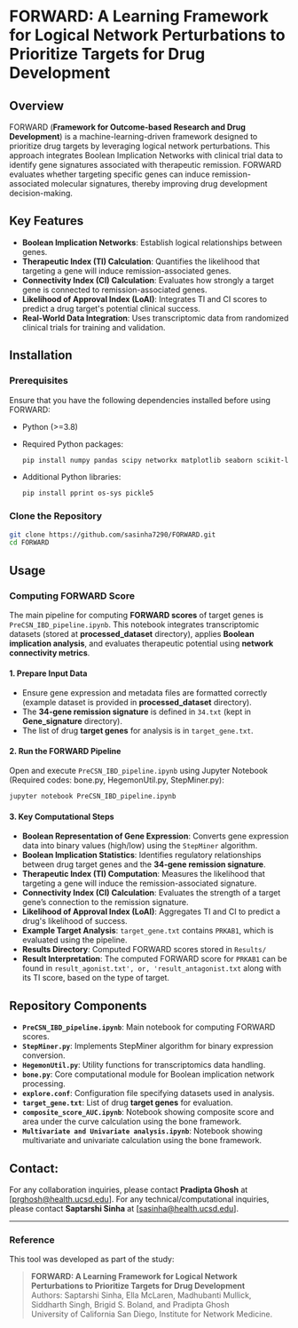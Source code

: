 # FORWARD: A Learning Framework for Logical Network Perturbations to Prioritize Targets for Drug Development

## Overview
FORWARD (**Framework for Outcome-based Research and Drug Development**) is a machine-learning-driven framework designed to prioritize drug targets by leveraging logical network perturbations. This approach integrates Boolean Implication Networks with clinical trial data to identify gene signatures associated with therapeutic remission. FORWARD evaluates whether targeting specific genes can induce remission-associated molecular signatures, thereby improving drug development decision-making.

## Key Features
- **Boolean Implication Networks**: Establish logical relationships between genes.
- **Therapeutic Index (TI) Calculation**: Quantifies the likelihood that targeting a gene will induce remission-associated genes.
- **Connectivity Index (CI) Calculation**: Evaluates how strongly a target gene is connected to remission-associated genes.
- **Likelihood of Approval Index (LoAI)**: Integrates TI and CI scores to predict a drug target's potential clinical success.
- **Real-World Data Integration**: Uses transcriptomic data from randomized clinical trials for training and validation.

## Installation
### Prerequisites
Ensure that you have the following dependencies installed before using FORWARD:
- Python (>=3.8)

- Required Python packages:
  ```bash
  pip install numpy pandas scipy networkx matplotlib seaborn scikit-learn opencv-python pillow json5
  ```
- Additional Python libraries:
  ```bash
  pip install pprint os-sys pickle5
  ```

### Clone the Repository
```bash
git clone https://github.com/sasinha7290/FORWARD.git
cd FORWARD
```

## Usage
### Computing FORWARD Score
The main pipeline for computing **FORWARD scores** of target genes is `PreCSN_IBD_pipeline.ipynb`. This notebook integrates transcriptomic datasets (stored at **processed_dataset** directory), applies **Boolean implication analysis**, and evaluates therapeutic potential using **network connectivity metrics**.

#### **1. Prepare Input Data**
   - Ensure gene expression and metadata files are formatted correctly (example dataset is provided in **processed_dataset** directory).
   - The **34-gene remission signature** is defined in `34.txt` (kept in **Gene_signature** directory).
   - The list of drug **target genes** for analysis is in `target_gene.txt`.

#### **2. Run the FORWARD Pipeline**
   Open and execute `PreCSN_IBD_pipeline.ipynb` using Jupyter Notebook (Required codes: bone.py, HegemonUtil.py, StepMiner.py):
   ```bash
   jupyter notebook PreCSN_IBD_pipeline.ipynb
   ```

#### **3. Key Computational Steps**
   - **Boolean Representation of Gene Expression**: Converts gene expression data into binary values (high/low) using the `StepMiner` algorithm.
   - **Boolean Implication Statistics**: Identifies regulatory relationships between drug target genes and the **34-gene remission signature**.
   - **Therapeutic Index (TI) Computation**: Measures the likelihood that targeting a gene will induce the remission-associated signature.
   - **Connectivity Index (CI) Calculation**: Evaluates the strength of a target gene’s connection to the remission signature.
   - **Likelihood of Approval Index (LoAI)**: Aggregates TI and CI to predict a drug's likelihood of success.
   - **Example Target Analysis**: `target_gene.txt` contains `PRKAB1`, which is evaluated using the pipeline.
   - **Results Directory**: Computed FORWARD scores stored in `Results/`
   - **Result Interpretation**: The computed FORWARD score for `PRKAB1` can be found in `result_agonist.txt', or, 'result_antagonist.txt` along with its TI score, based on the type of target.

## Repository Components
- **`PreCSN_IBD_pipeline.ipynb`**: Main notebook for computing FORWARD scores.
- **`StepMiner.py`**: Implements StepMiner algorithm for binary expression conversion.
- **`HegemonUtil.py`**: Utility functions for transcriptomics data handling.
- **`bone.py`**: Core computational module for Boolean implication network processing.
- **`explore.conf`**: Configuration file specifying datasets used in analysis.
- **`target_gene.txt`**: List of drug **target genes** for evaluation.
- **`composite_score_AUC.ipynb`**: Notebook showing composite score and area under the curve calculation using the bone framework.
- **`Multivariate and Univariate analysis.ipynb`**: Notebook showing multivariate and univariate calculation using the bone framework.


## Contact:
For any collaboration inquiries, please contact **Pradipta Ghosh** at [prghosh@health.ucsd.edu].
For any technical/computational inquiries, please contact **Saptarshi Sinha** at [sasinha@health.ucsd.edu].

---
### **Reference**
This tool was developed as part of the study:
> **FORWARD: A Learning Framework for Logical Network Perturbations to Prioritize Targets for Drug Development**  
> Authors: Saptarshi Sinha, Ella McLaren, Madhubanti Mullick, Siddharth Singh, Brigid S. Boland, and Pradipta Ghosh  
> University of California San Diego, Institute for Network Medicine.

